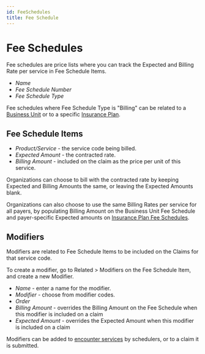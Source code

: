 ```yaml
---
id: FeeSchedules
title: Fee Schedule
---
```


# Fee Schedules

Fee schedules are price lists where you can track the Expected and Billing Rate per service in Fee Schedule Items.

 - *Name*
 - *Fee Schedule Number*
 - *Fee Schedule Type*

 Fee schedules where Fee Schedule Type is "Billing" can be related to a [Business Unit](../AdminSetup/BusinessUnit.md) or to a specific [Insurance Plan](../AdminSetup/InsurancePlan.md).

## Fee Schedule Items
 
 - *Product/Service* - the service code being billed.
 - *Expected Amount* - the contracted rate.
 - *Billing Amount* - included on the claim as the price per unit of this service.

Organizations can choose to bill with the contracted rate by keeping Expected and Billing Amounts the same, or leaving the Expected Amounts blank.

Organizations can also choose to use the same Billing Rates per service for all payers, by populating Billing Amount on the Business Unit Fee Schedule and payer-specific Expected amounts on [Insurance Plan Fee Schedules](../AdminSetup/InsurancePlan.md/#insurance-plan-fee-schedules).

## Modifiers

Modifiers are related to Fee Schedule Items to be included on the Claims for that service code.

To create a modifier, go to Related > Modifiers on the Fee Schedule Item, and create a new Modifier.

- *Name* - enter a name for the modifier.
- *Modifier* - choose from modifier codes.
- *Order*
- *Billing Amount* - overrides the Billing Amount on the Fee Schedule when this modifier is included on a claim
- *Expected Amount* - overrides the Expected Amount when this modifier is included on a claim

Modifiers can be added to [encounter services](../Scheduling/SingleEncounters.md/#encounter-services) by schedulers, or to a claim it is submitted.

